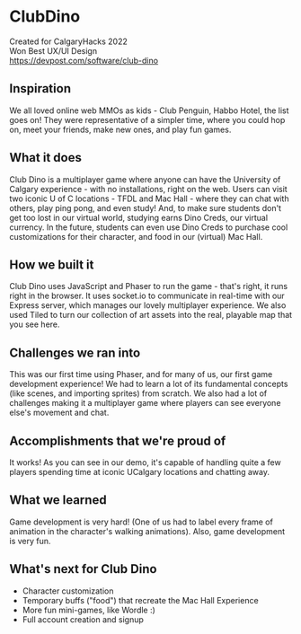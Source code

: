 # ClubDino
Created for CalgaryHacks 2022  
Won Best UX/UI Design  
https://devpost.com/software/club-dino  
## Inspiration
We all loved online web MMOs as kids - Club Penguin, Habbo Hotel, the list goes on! They were representative of a simpler time, where you could hop on, meet your friends, make new ones, and play fun games. 

## What it does
Club Dino is a multiplayer game where anyone can have the University of Calgary experience - with no installations, right on the web. Users can visit two iconic U of C locations - TFDL and Mac Hall - where they can chat with others, play ping pong, and even study! And, to make sure students don't get too lost in our virtual world, studying earns Dino Creds, our virtual currency. In the future, students can even use Dino Creds to purchase cool customizations for their character, and food in our (virtual) Mac Hall.

## How we built it
Club Dino uses JavaScript and Phaser to run the game - that's right, it runs right in the browser. It uses socket.io to communicate in real-time with our Express server, which manages our lovely multiplayer experience. We also used Tiled to turn our collection of art assets into the real, playable map that you see here. 

## Challenges we ran into
This was our first time using Phaser, and for many of us, our first game development experience! We had to learn a lot of its fundamental concepts (like scenes, and importing sprites) from scratch. We also had a lot of challenges making it a multiplayer game where players can see everyone else's movement and chat.

## Accomplishments that we're proud of
It works! As you can see in our demo, it's capable of handling quite a few players spending time at iconic UCalgary locations and chatting away.

## What we learned
Game development is very hard! (One of us had to label every frame of animation in the character's walking animations). Also, game development is very fun.

## What's next for Club Dino
- Character customization
- Temporary buffs ("food") that recreate the Mac Hall Experience
- More fun mini-games, like Wordle :)
- Full account creation and signup

